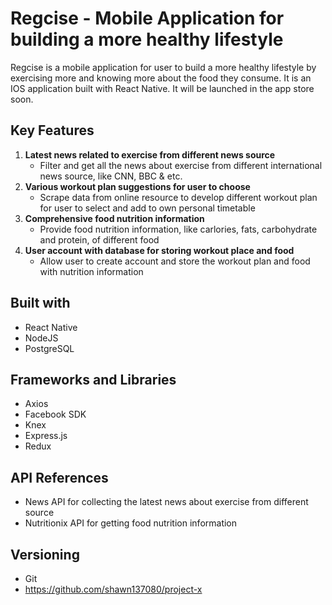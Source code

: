 # Regcise - Mobile Application for building a more healthy lifestyle

Regcise is a mobile application for user to build a more healthy lifestyle by exercising more and knowing more about the food they consume. It is an IOS application built with React Native. It will be launched in the app store soon.

## Key Features

1. __Latest news related to exercise from different news source__
    - Filter and get all the news about exercise from different international news source, like CNN, BBC & etc.
2. __Various workout plan suggestions for user to choose__
    - Scrape data from online resource to develop different workout plan for user to select and add to own personal timetable
3. __Comprehensive food nutrition information__
    - Provide food nutrition information, like carlories, fats, carbohydrate and protein, of different food
4. __User account with database for storing workout place and food__
    - Allow user to create account and store the workout plan and food with nutrition information

## Built with
- React Native
- NodeJS
- PostgreSQL

## Frameworks and Libraries
- Axios
- Facebook SDK
- Knex
- Express.js
- Redux

## API References
- News API for collecting the latest news about exercise from different source
- Nutritionix API for getting food nutrition information

## Versioning
- Git
- https://github.com/shawn137080/project-x
